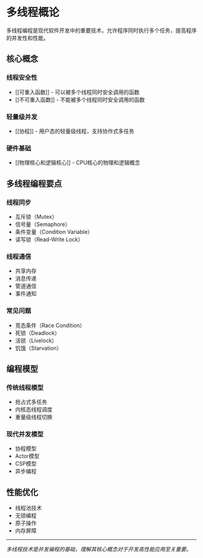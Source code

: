 # 多线程概论

多线程编程是现代软件开发中的重要技术，允许程序同时执行多个任务，提高程序的并发性和性能。

## 核心概念

### 线程安全性
- [[可重入函数]] - 可以被多个线程同时安全调用的函数
- [[不可重入函数]] - 不能被多个线程同时安全调用的函数

### 轻量级并发
- [[协程]] - 用户态的轻量级线程，支持协作式多任务

### 硬件基础
- [[物理核心和逻辑核心]] - CPU核心的物理和逻辑概念

## 多线程编程要点

### 线程同步
- 互斥锁（Mutex）
- 信号量（Semaphore）
- 条件变量（Condition Variable）
- 读写锁（Read-Write Lock）

### 线程通信
- 共享内存
- 消息传递
- 管道通信
- 事件通知

### 常见问题
- 竞态条件（Race Condition）
- 死锁（Deadlock）
- 活锁（Livelock）
- 饥饿（Starvation）

## 编程模型

### 传统线程模型
- 抢占式多任务
- 内核态线程调度
- 重量级线程切换

### 现代并发模型
- 协程模型
- Actor模型
- CSP模型
- 异步编程

## 性能优化

- 线程池技术
- 无锁编程
- 原子操作
- 内存屏障

---

*多线程技术是并发编程的基础，理解其核心概念对于开发高性能应用至关重要。*
